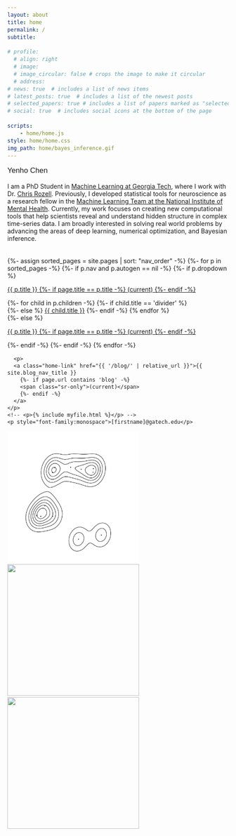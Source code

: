 ```yaml
---
layout: about
title: home
permalink: /
subtitle: 

# profile:
  # align: right
  # image: 
  # image_circular: false # crops the image to make it circular
  # address: 
# news: true  # includes a list of news items
# latest_posts: true  # includes a list of the newest posts
# selected_papers: true # includes a list of papers marked as "selected={true}"
# social: true  # includes social icons at the bottom of the page

scripts:
    - home/home.js 
style: home/home.css
img_path: home/bayes_inference.gif
---
```




<div class="center-screen">
  <p style="font-family:Helvetica; font-size:larger;" class="font-weight-bold">Yenho Chen</p>
  <div class="about-text"> I am a PhD Student in <a href="https://ml.gatech.edu/">Machine Learning at Georgia Tech</a>, where I work with Dr. <a href="https://siplab.gatech.edu/">Chris Rozell</a>. Previously, I developed statistical tools for neuroscience as a research fellow in the <a href="https://cmn.nimh.nih.gov/mlt">Machine Learning Team at the National Institute of Mental Health</a>. Currently, my work focuses on creating new computational tools that help scientists reveal and understand hidden structure in complex time-series data. I am broadly interested in solving real world problems by advancing the areas of <span onmouseover="mover(this)" class="highlight-art generative-modeling">deep learning</span>, <span onmouseover="mover(this)" class="highlight-art ot">numerical optimization</span>, and <span onmouseover="mover(this)" class="highlight-art bayes">Bayesian inference</span>.

  <!-- I am broadly interested in solving real-world problems by advancing the areas of deep learning, numerical optimization, and Bayesian inference. -->
  
  
  <!-- I am broadly interested in solving real world problems by advancing the areas of <span onmouseover="mover(this)" class="highlight-art generative-modeling">deep learning</span>, <span onmouseover="mover(this)" class="highlight-art ot">numerical optimization</span>, and <span onmouseover="mover(this)" class="highlight-art bayes">Bayesian inference</span>. -->
  </div>
  <br>
  <br>


<div class="home-bottom-container">
  <div class="home-links-container">
    {%- assign sorted_pages = site.pages | sort: "nav_order" -%}
                {%- for p in sorted_pages -%}
                {%- if p.nav and p.autogen == nil -%}
                {%- if p.dropdown %}
                <p>
                  <a class="home-link dropdown-toggle" href="#" id="navbarDropdown" role="button" data-toggle="dropdown" aria-haspopup="true" aria-expanded="false">{{ p.title }}
                    {%- if page.title == p.title -%}
                    <span class="sr-only">(current)</span>
                    {%- endif -%}
                  </a>
                  </p>
                  <div class="dropdown-menu dropdown-menu-right" aria-labelledby="navbarDropdown">
                    {%- for child in p.children -%}
                    {%- if child.title == 'divider' %}
                    <div class="dropdown-divider"></div>
                    {%- else %}
                    <a class="dropdown-item" href="{{ child.permalink | relative_url }}">{{ child.title }}</a>
                    {%- endif -%}
                    {% endfor %}
                  </div>
                {%- else %}
                <p>
                  <a class="home-link" href="{{ p.url | relative_url }}">{{ p.title }}
                    {%- if page.title == p.title -%}
                    <span class="sr-only">(current)</span>
                    {%- endif -%}
                  </a>
                </p>
                {%- endif -%}
                {%- endif -%}
                {% endfor -%}

      <p>
      <a class="home-link" href="{{ '/blog/' | relative_url }}">{{ site.blog_nav_title }}
        {%- if page.url contains 'blog' -%}
        <span class="sr-only">(current)</span>
        {%- endif -%}
      </a>
    </p>
    <!-- <p>{% include myfile.html %}</p> -->
    <p style="font-family:monospace">[firstname]@gatech.edu</p>
  </div>



  <div class="home-img-container">
    <img src="assets/img/bayes_inference4.gif" width="300px" height="300px" id="bayes"> 
    <!-- <video  autoplay="autoplay" id="bayes" muted loop>
      <source src="assets/img/bayes_inference4.mp4" type="video/mp4" />
    </video> -->
    <img src="assets/img/ot2.gif" width="300px" height="300px" id="ot"> 
    <!-- <video  autoplay="autoplay controls" id="ot" muted loop>
      <source src="assets/img/ot2.mp4" type="video/mp4" />
    </video> -->
    <img src="assets/img/generative2.gif" width="300px" height="300px" id="generative-modeling"> 
    <!-- <video autoplay="autoplay" id="generative-modeling" muted loop>
      <source src="assets/img/generative2.mp4" type="video/mp4" />
    </video> -->
  </div>
</div> 
</div>

